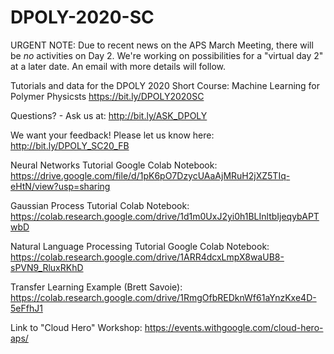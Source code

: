 # DPOLY-2020-SC

URGENT NOTE: Due to recent news on the APS March Meeting, there will be *no* activities on Day 2. We're working on possibilities for a "virtual day 2" at a later date. An email with more details will follow.

Tutorials and data for the DPOLY 2020 Short Course: Machine Learning for Polymer Physicsts
https://bit.ly/DPOLY2020SC

Questions? - Ask us at: http://bit.ly/ASK_DPOLY

We want your feedback! Please let us know here: http://bit.ly/DPOLY_SC20_FB

Neural Networks Tutorial Google Colab Notebook: https://drive.google.com/file/d/1pK6pO7DzycUAaAjMRuH2jXZ5TIq-eHtN/view?usp=sharing

Gaussian Process Tutorial Colab Notebook: https://colab.research.google.com/drive/1d1m0UxJ2yi0h1BLInltbIjeqybAPTwbD

Natural Language Processing Tutorial Google Colab Notebook: https://colab.research.google.com/drive/1ARR4dcxLmpX8waUB8-sPVN9_RluxRKhD

Transfer Learning Example (Brett Savoie): https://colab.research.google.com/drive/1RmgOfbREDknWf61aYnzKxe4D-5eFfhJ1

Link to "Cloud Hero" Workshop: https://events.withgoogle.com/cloud-hero-aps/
